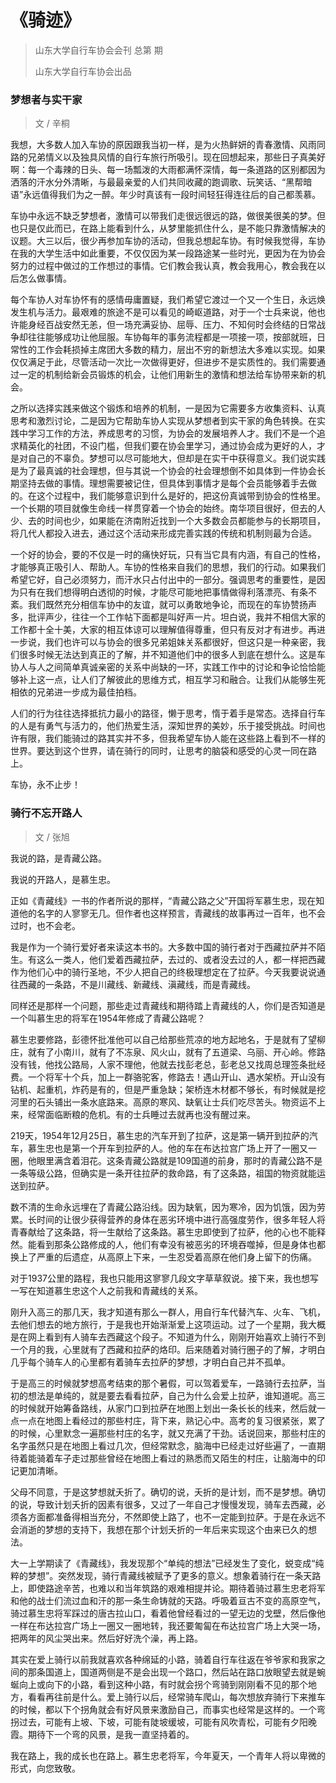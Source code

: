 # 《骑迹》

> 山东大学自行车协会会刊 总第 期
> 
> 山东大学自行车协会出品


### 梦想者与实干家

> 文 / 辛桐

我想，大多数人加入车协的原因跟我当初一样，是为火热鲜妍的青春激情、风雨同路的兄弟情义以及独具风情的自行车旅行所吸引。现在回想起来，那些日子真美好啊：每一个毒辣的日头、每一场瓢泼的大雨都满怀深情，每一条道路的区别都因为洒落的汗水分外清晰，与最最亲爱的人们共同收藏的跑调歌、玩笑话、“黑帮暗语”永远值得我们为之一醉。年少时真该有一段时间轻狂得连往后的自己都羡慕。

车协中永远不缺乏梦想者，激情可以带我们走很远很远的路，做很美很美的梦。但也只是仅此而已，在路上能看到什么，从梦里能抓住什么，是不能只靠激情解决的议题。大三以后，很少再参加车协的活动，但我总想起车协。有时候我觉得，车协在我的大学生活中如此重要，不仅仅因为某一段路途某一些时光，更因为在为协会努力的过程中做过的工作想过的事情。它们教会我认真，教会我用心，教会我在以后怎么做事情。

每个车协人对车协怀有的感情毋庸置疑，我们希望它渡过一个又一个生日，永远焕发生机与活力。最艰难的旅途不是可以看见的崎岖道路，对于一个士兵来说，他也许能身经百战安然无恙，但一场充满妥协、屈辱、压力、不知何时会终结的日常战争却往往能够成功让他屈服。车协每年的事务流程都是一项接一项，按部就班，日常性的工作会耗损掉主席团大多数的精力，层出不穷的新想法大多难以实现。如果仅仅满足于此，尽管活动一次比一次做得更好，但进步不是实质性的。我们需要通过一定的机制给新会员锻炼的机会，让他们用新生的激情和想法给车协带来新的机会。

之所以选择实践来做这个锻炼和培养的机制，一是因为它需要多方收集资料、认真思考和激烈讨论，二是因为它帮助车协人实现从梦想者到实干家的角色转换。在实践中学习工作的方法，养成思考的习惯，为协会的发展培养人才。我们不是一个追求精英化的社团，不设门槛，但我们要在协会里学习，通过协会成为更好的人，才是对自己的不辜负。梦想可以尽可能地大，但却是在实干中获得意义。我们说实践是为了最真诚的社会理想，但与其说一个协会的社会理想倒不如具体到一件协会长期坚持去做的事情。理想需要被记住，但具体到事情才是每个会员能够着手去做的。在这个过程中，我们能够意识到什么是好的，把这份真诚带到协会的性格里。一个长期的项目就像生命线一样贯穿着一个协会的始终。南华项目很好，但去的人少、去的时间也少，如果能在济南附近找到一个大多数会员都能参与的长期项目，将几代人都投入进去，通过这个活动来形成完善实践的传统和机制则最为合适。

一个好的协会，要的不仅是一时的痛快好玩，只有当它具有内涵，有自己的性格，才能够真正吸引人、帮助人。车协的性格来自我们的思想，我们的行动。如果我们希望它好，自己必须努力，而汗水只占付出中的一部分。强调思考的重要性，是因为只有在我们想得明白透彻的时候，才能尽可能地把事情做得利落漂亮、有条不紊。我们既然充分相信车协中的友谊，就可以勇敢地争论，而现在的车协赞扬声多，批评声少，往往一个工作帖下面都是叫好声一片。坦白说，我并不相信大家的工作都十全十美，大家的相互体谅可以理解值得尊重，但只有反对才有进步。再进一步说，我们也许可以与协会的很多兄弟姐妹关系都很好，但这只是一种亲密，我们很多时候无法达到真正的了解，并不知道他们中的很多人到底在想什么。这是车协人与人之间简单真诚亲密的关系中尚缺的一环，实践工作中的讨论和争论恰恰能够补上这一点，让人们了解彼此的思维方式，相互学习和融合。让我们从能够生死相依的兄弟进一步成为最佳拍档。

人们的行为往往选择抵抗力最小的路径，懒于思考，惰于着手是常态。选择自行车的人是有勇气与活力的，他们热爱生活，深知世界的美妙，乐于接受挑战。时间也许有限，我们能骑过的路其实并不多，但我希望车协人能在这些路上看到不一样的世界。要达到这个世界，请在骑行的同时，让思考的脑袋和感受的心灵一同在路上。

车协，永不止步！


### 骑行不忘开路人

> 文 / 张旭

我说的路，是青藏公路。

我说的开路人，是慕生忠。

正如《青藏线》一书的作者所说的那样，“青藏公路之父”开国将军慕生忠，现在知道他的名字的人寥寥无几。但作者也这样预言，青藏线的故事再过一百年，也不会过时，也不会老。

我是作为一个骑行爱好者来读这本书的。大多数中国的骑行者对于西藏拉萨并不陌生。有这么一类人，他们爱着西藏拉萨，去过的、或者没去过的人，都一样把西藏作为他们心中的骑行圣地，不少人把自己的终极理想定在了拉萨。今天我要说说通往西藏的一条路，不是川藏线、新藏线、滇藏线，而是青藏线。

同样还是那样一个问题，那些走过青藏线和期待踏上青藏线的人，你们是否知道是一个叫慕生忠的将军在1954年修成了青藏公路呢？

慕生忠要修路，彭德怀批准他可以自己给那些荒凉的地方起地名，于是就有了望柳庄，就有了小南川，就有了不冻泉、风火山，就有了五道梁、乌丽、开心岭。修路没有钱，他找公路局，人家不理他，他就去找彭老总，彭老总又找周总理签条批经费。一个将军十个兵，加上一群骆驼客，修路去！遇山开山、遇水架桥。开山没有钻机、起重机，炸药是有的，但是严重急缺；架桥连木材都不够长，有时候就是挖河里的石头铺出一条水底路来。高原的寒风、缺氧让士兵们吃尽苦头。物资运不上来，经常面临断粮的危机。有的士兵睡过去就再也没有醒过来。

219天，1954年12月25日，慕生忠的汽车开到了拉萨，这是第一辆开到拉萨的汽车，慕生忠也是第一个开车到拉萨的人。他的车在布达拉宫广场上开了一圈又一圈，他眼里满含着泪花。这条青藏公路就是109国道的前身，那时的青藏公路不是一条等级公路，但确实是一条开往拉萨的救命路，有了这条路，祖国的物资就能运送到拉萨。

数不清的生命永远埋在了青藏公路沿线。因为缺氧，因为寒冷，因为饥饿，因为劳累。长时间的让很少获得营养的身体在恶劣环境中进行高强度劳作，很多年轻人将青春献给了这条路，将一生献给了这条路。慕生忠即使到了拉萨，他的心也不能释然。能看到那条公路修成的人，他们有幸没有被恶劣的环境吞噬掉，但是身体也都换上了严重的后遗症，从高原上下来，一生忍受着高原在他们身上留下的伤痛。

对于1937公里的路程，我也只能用这寥寥几段文字草草叙说。接下来，我也想写一写在知道慕生忠这个人之前我和青藏线的关系。

刚升入高三的那几天，我才知道有那么一群人，用自行车代替汽车、火车、飞机，去他们想去的地方旅行，于是我也开始渐渐爱上这项运动。过了一个星期，我大概是在网上看到有人骑车去西藏这个段子。不知道为什么，刚刚开始喜欢上骑行不到一个月的我，心里就有了西藏和拉萨的烙印。后来随着对骑行圈子的了解，才明白几乎每个骑车人的心里都有着骑车去拉萨的梦想，才明白自己并不孤单。

于是高三的时候就梦想高考结束的那个暑假，可以驾着爱车，一路骑行去拉萨，当初的想法是单纯的，就是要去看看拉萨，自己为什么会爱上拉萨，谁知道呢。高三的时候就开始筹备路线，从家门口到拉萨在地图上划出一条长长的线来，然后就一点一点在地图上看经过的那些村庄，背下来，熟记心中。高考的复习很紧张，累了的时候，心里默念一遍那些村庄的名字，就又充满了干劲。话说回来，那些村庄的名字虽然只是在地图上看过几次，但经常默念，脑海中已经走过好些遍了，一直期待着能骑着车子走过那些曾经在地图上看过的熟悉而又陌生的村庄，让脑海中的印记更加清晰。

父母不同意，于是这梦想就夭折了。确切的说，夭折的是计划，而不是梦想。确切的说，导致计划夭折的因素有很多，又过了一年自己才慢慢发现，骑车去西藏，必须各方面都准备得相当充分，不然即使上路了，也不一定能到拉萨。于是在永远不会消逝的梦想的支持下，我想在那个计划夭折的一年后来实现这个由来已久的想法。

大一上学期读了《青藏线》，我发现那个“单纯的想法”已经发生了变化，蜕变成“纯粹的梦想”。突然发现，骑行青藏线被赋予了更多的意义。想象着骑行在一条天路上，即使路途辛苦，也难以和当年筑路的艰难相提并论。期待着骑过慕生忠老将军和他的战士们流过血和汗的那一条生命铸就的天路。呼吸着亘古不变的高原空气，骑过慕生忠将军踩过的唐古拉山口，看着他曾经看过的一望无边的戈壁，然后像他一样在布达拉宫广场上一圈又一圈地转，我还要匍匐在布达拉宫广场上大哭一场，把两年的风尘哭出来。然后好好洗个澡，再上路。

其实在爱上骑行以前我就喜欢各种绵延的小路，骑着自行车往返在爷爷家和我家之间的那条国道上，国道两侧是不是会出现一个路口，然后站在路口放眼望去就是蜿蜒向上或向下的小路，看到这种小路，有时就会拐个弯骑到刚刚看不见的那个地方，看看再往前是什么。爱上骑行以后，经常骑车爬山，每次想放弃骑行下来推车的时候，都以下个拐角就会有好风景来激励自己，而事实也经常是这样的。一个弯拐过去，可能有上坡、下坡，可能有陡坡缓坡，可能有风吹青松，可能有夕阳晚霞。期待下一个弯的风景，是我一直坚持着的。

我在路上，我的成长也在路上。慕生忠老将军，今年夏天，一个青年人将以卑微的形式，向您致敬。
